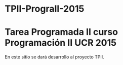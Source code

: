 # TPII-PrograII-2015
Tarea Programada II curso Programación II UCR 2015
=============================================================

En este sitio se dará desarrollo al proyecto TPII.
